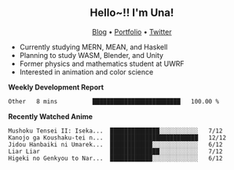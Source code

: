 <h2 align="center">
  Hello~!! I'm Una!
</h2>

<p align="center">
  <a href="https://anarchy.website/">Blog</a> &bull;
  <a href="https://una-ada.github.io/">Portfolio</a> &bull;
  <a href="https://twitter.com/xn__z7x">Twitter</a>
</p>

- Currently studying MERN, MEAN, and Haskell
- Planning to study WASM, Blender, and Unity
- Former physics and mathematics student at UWRF
- Interested in animation and color science

**Weekly Development Report**

<!--START_SECTION:waka-->

```txt
Other   8 mins          █████████████████████████   100.00 %
```

<!--END_SECTION:waka-->

**Recently Watched Anime**

<!-- RECENT-ANIME:START -->

    Mushoku Tensei II: Iseka...  ██████████████░░░░░░░░░░░   7/12
    Kanojo ga Koushaku-tei n...  █████████████████████████   12/12
    Jidou Hanbaiki ni Umarek...  ████████████░░░░░░░░░░░░░   6/12
    Liar Liar                    ██████████████░░░░░░░░░░░   7/12
    Higeki no Genkyou to Nar...  ████████████░░░░░░░░░░░░░   6/12
<!-- RECENT-ANIME:END -->
